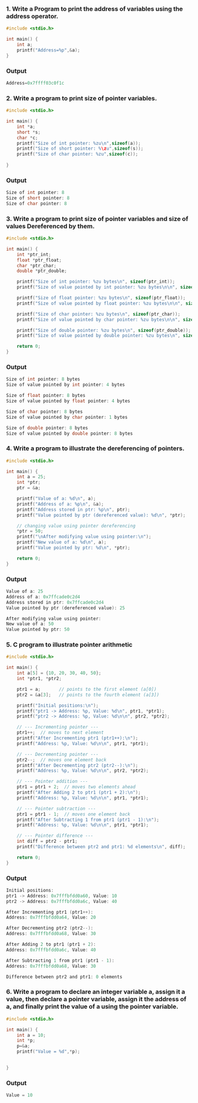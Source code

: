 ### 1. Write a Program to print the address of variables using the address operator.
~~~c
#include <stdio.h>

int main() {
    int a;
    printf("Address=%p",&a);
}
~~~
### Output
~~~c
Address=0x7ffff03c0f1c
~~~
### 2. Write a program to print size of pointer variables.
~~~c
#include <stdio.h>

int main() {
    int *a;
    short *s;
    char *c;
    printf("Size of int pointer: %zu\n",sizeof(a));
    printf("Size of short pointer: %\zu",sizeof(s));
    printf("Size of char pointer: %zu",sizeof(c));
    
}
~~~
### Output
~~~c
Size of int pointer: 8
Size of short pointer: 8
Size of char pointer: 8
~~~
###  3. Write a program to print size of pointer variables and size of values Dereferenced by them.
~~~c
#include <stdio.h>

int main() {
    int *ptr_int;
    float *ptr_float;
    char *ptr_char;
    double *ptr_double;

    printf("Size of int pointer: %zu bytes\n", sizeof(ptr_int));
    printf("Size of value pointed by int pointer: %zu bytes\n\n", sizeof(*ptr_int));

    printf("Size of float pointer: %zu bytes\n", sizeof(ptr_float));
    printf("Size of value pointed by float pointer: %zu bytes\n\n", sizeof(*ptr_float));

    printf("Size of char pointer: %zu bytes\n", sizeof(ptr_char));
    printf("Size of value pointed by char pointer: %zu bytes\n\n", sizeof(*ptr_char));

    printf("Size of double pointer: %zu bytes\n", sizeof(ptr_double));
    printf("Size of value pointed by double pointer: %zu bytes\n", sizeof(*ptr_double));

    return 0;
}
~~~
### Output
~~~c
Size of int pointer: 8 bytes
Size of value pointed by int pointer: 4 bytes

Size of float pointer: 8 bytes
Size of value pointed by float pointer: 4 bytes

Size of char pointer: 8 bytes
Size of value pointed by char pointer: 1 bytes

Size of double pointer: 8 bytes
Size of value pointed by double pointer: 8 bytes
~~~

### 4. Write a program to illustrate the dereferencing of pointers.
~~~c
#include <stdio.h>

int main() {
    int a = 25;       
    int *ptr;         
    ptr = &a;         

    printf("Value of a: %d\n", a);
    printf("Address of a: %p\n", &a);
    printf("Address stored in ptr: %p\n", ptr);
    printf("Value pointed by ptr (dereferenced value): %d\n", *ptr);

    // changing value using pointer dereferencing
    *ptr = 50;
    printf("\nAfter modifying value using pointer:\n");
    printf("New value of a: %d\n", a);
    printf("Value pointed by ptr: %d\n", *ptr);

    return 0;
}

~~~
### Output
~~~c
Value of a: 25
Address of a: 0x7ffcade0c2d4
Address stored in ptr: 0x7ffcade0c2d4
Value pointed by ptr (dereferenced value): 25

After modifying value using pointer:
New value of a: 50
Value pointed by ptr: 50
~~~
###  5. C program to illustrate pointer arithmetic
~~~c
#include <stdio.h>

int main() {
    int a[5] = {10, 20, 30, 40, 50};
    int *ptr1, *ptr2;

    ptr1 = a;       // points to the first element (a[0])
    ptr2 = &a[3];   // points to the fourth element (a[3])

    printf("Initial positions:\n");
    printf("ptr1 -> Address: %p, Value: %d\n", ptr1, *ptr1);
    printf("ptr2 -> Address: %p, Value: %d\n\n", ptr2, *ptr2);

    // --- Incrementing pointer ---
    ptr1++;  // moves to next element
    printf("After Incrementing ptr1 (ptr1++):\n");
    printf("Address: %p, Value: %d\n\n", ptr1, *ptr1);

    // --- Decrementing pointer ---
    ptr2--;  // moves one element back
    printf("After Decrementing ptr2 (ptr2--):\n");
    printf("Address: %p, Value: %d\n\n", ptr2, *ptr2);

    // --- Pointer addition ---
    ptr1 = ptr1 + 2;  // moves two elements ahead
    printf("After Adding 2 to ptr1 (ptr1 + 2):\n");
    printf("Address: %p, Value: %d\n\n", ptr1, *ptr1);

    // --- Pointer subtraction ---
    ptr1 = ptr1 - 1;  // moves one element back
    printf("After Subtracting 1 from ptr1 (ptr1 - 1):\n");
    printf("Address: %p, Value: %d\n\n", ptr1, *ptr1);

    // --- Pointer difference ---
    int diff = ptr2 - ptr1;
    printf("Difference between ptr2 and ptr1: %d elements\n", diff);

    return 0;
}

~~~
### Output
~~~c
Initial positions:
ptr1 -> Address: 0x7fffbfdd0a60, Value: 10
ptr2 -> Address: 0x7fffbfdd0a6c, Value: 40

After Incrementing ptr1 (ptr1++):
Address: 0x7fffbfdd0a64, Value: 20

After Decrementing ptr2 (ptr2--):
Address: 0x7fffbfdd0a68, Value: 30

After Adding 2 to ptr1 (ptr1 + 2):
Address: 0x7fffbfdd0a6c, Value: 40

After Subtracting 1 from ptr1 (ptr1 - 1):
Address: 0x7fffbfdd0a68, Value: 30

Difference between ptr2 and ptr1: 0 elements
~~~
###  6. Write a program to declare an integer variable a, assign it a value, then declare a pointer variable, assign it the address of a, and finally print the value of a using the pointer variable.
~~~c
#include <stdio.h>

int main() {
    int a = 10;
    int *p;
    p=&a;
    printf("Value = %d",*p);

 
}
~~~
### Output
~~~c
Value = 10
~~~
